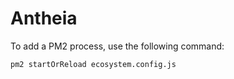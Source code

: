 # Antheia

To add a PM2 process, use the following command:
```bash
pm2 startOrReload ecosystem.config.js
```
